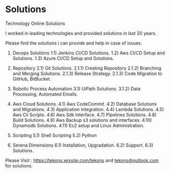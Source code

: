 # Solutions
Technology Online Solutions

I worked in leading technologies and provided solutions in last 20 years.

Please find the solutions i can provide and help in case of issues.

1) Devops Solutions
1.1) Jenkins CI/CD Solutions.
1.2) Aws CI/CD Setup and Solutions.
1.3) Azure CI/CD Setup and Solutions.

2) Repository
2.1) Git Solutions.
2.1.1) Creating Repository
2.1.2) Branching and Merging Solutions.
2.1.3) Release Strategy.
2.1.3) Code Migration to GitHub, BitBucket.

3) Robotic Process Automation
3.1) UiPath Solutions.
3.1.2) Data Processing, Automated Emails.

4) Aws Cloud Solutions.
4.1) Aws CodeCommit.
4.2) Database Solutions and Migrations.
4.3) Application Integration.
4.4) Lambda Solutions.
4.5) Aws Cli Scripts.
4.6) Aws Sdk Interface.
4.7) Pipelines Solutions.
4.8) Build Solutions.
4.9) Aws Backup s3 solutions and interfaces.
4.10) Dynamodb Solutions.
4.11) Ec2 setup and Linux Administration.

5) Scripting
5.1) Shell Scripting
5.2) Python

6) Serena Dimensions
6.1) Installation, Upgradation.
6.2) Support.
6.3) Solutions.

Please Visit : https://tekons.wixsite.com/tekons and tekons@outlook.com for solutions.



